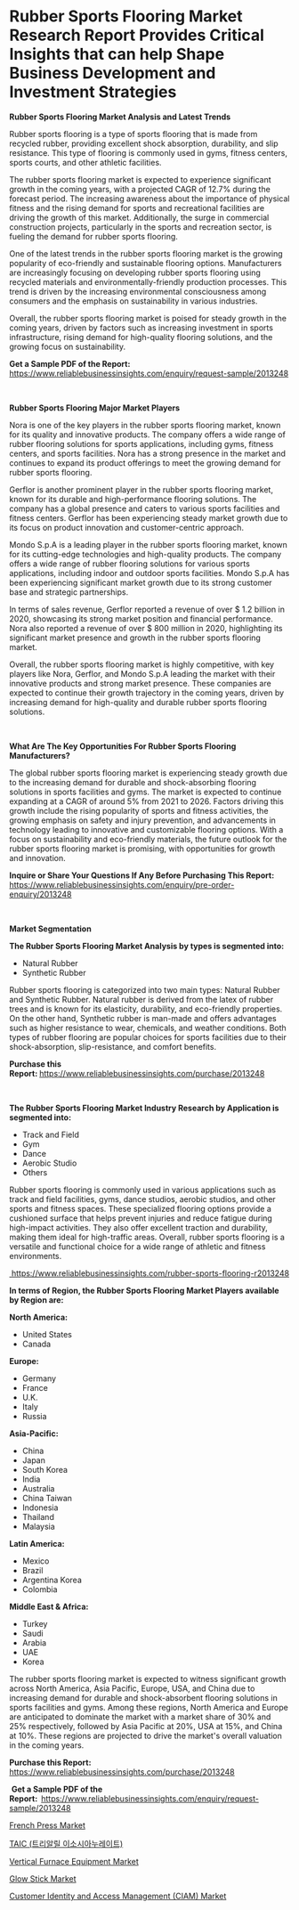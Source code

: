 <p><h1>Rubber Sports Flooring Market Research Report Provides Critical Insights that can help Shape Business Development and Investment Strategies</h1></p><p><strong>Rubber Sports Flooring Market Analysis and Latest Trends</strong></p>
<p><p>Rubber sports flooring is a type of sports flooring that is made from recycled rubber, providing excellent shock absorption, durability, and slip resistance. This type of flooring is commonly used in gyms, fitness centers, sports courts, and other athletic facilities.</p><p>The rubber sports flooring market is expected to experience significant growth in the coming years, with a projected CAGR of 12.7% during the forecast period. The increasing awareness about the importance of physical fitness and the rising demand for sports and recreational facilities are driving the growth of this market. Additionally, the surge in commercial construction projects, particularly in the sports and recreation sector, is fueling the demand for rubber sports flooring.</p><p>One of the latest trends in the rubber sports flooring market is the growing popularity of eco-friendly and sustainable flooring options. Manufacturers are increasingly focusing on developing rubber sports flooring using recycled materials and environmentally-friendly production processes. This trend is driven by the increasing environmental consciousness among consumers and the emphasis on sustainability in various industries.</p><p>Overall, the rubber sports flooring market is poised for steady growth in the coming years, driven by factors such as increasing investment in sports infrastructure, rising demand for high-quality flooring solutions, and the growing focus on sustainability.</p></p>
<p><strong>Get a Sample PDF of the Report:&nbsp;</strong> <a href="https://www.reliablebusinessinsights.com/enquiry/request-sample/2013248">https://www.reliablebusinessinsights.com/enquiry/request-sample/2013248</a></p>
<p>&nbsp;</p>
<p><strong>Rubber Sports Flooring Major Market Players</strong></p>
<p><p>Nora is one of the key players in the rubber sports flooring market, known for its quality and innovative products. The company offers a wide range of rubber flooring solutions for sports applications, including gyms, fitness centers, and sports facilities. Nora has a strong presence in the market and continues to expand its product offerings to meet the growing demand for rubber sports flooring.</p><p>Gerflor is another prominent player in the rubber sports flooring market, known for its durable and high-performance flooring solutions. The company has a global presence and caters to various sports facilities and fitness centers. Gerflor has been experiencing steady market growth due to its focus on product innovation and customer-centric approach.</p><p>Mondo S.p.A is a leading player in the rubber sports flooring market, known for its cutting-edge technologies and high-quality products. The company offers a wide range of rubber flooring solutions for various sports applications, including indoor and outdoor sports facilities. Mondo S.p.A has been experiencing significant market growth due to its strong customer base and strategic partnerships.</p><p>In terms of sales revenue, Gerflor reported a revenue of over $ 1.2 billion in 2020, showcasing its strong market position and financial performance. Nora also reported a revenue of over $ 800 million in 2020, highlighting its significant market presence and growth in the rubber sports flooring market.</p><p>Overall, the rubber sports flooring market is highly competitive, with key players like Nora, Gerflor, and Mondo S.p.A leading the market with their innovative products and strong market presence. These companies are expected to continue their growth trajectory in the coming years, driven by increasing demand for high-quality and durable rubber sports flooring solutions.</p></p>
<p>&nbsp;</p>
<p><strong>What Are The Key Opportunities For Rubber Sports Flooring Manufacturers?</strong></p>
<p><p>The global rubber sports flooring market is experiencing steady growth due to the increasing demand for durable and shock-absorbing flooring solutions in sports facilities and gyms. The market is expected to continue expanding at a CAGR of around 5% from 2021 to 2026. Factors driving this growth include the rising popularity of sports and fitness activities, the growing emphasis on safety and injury prevention, and advancements in technology leading to innovative and customizable flooring options. With a focus on sustainability and eco-friendly materials, the future outlook for the rubber sports flooring market is promising, with opportunities for growth and innovation.</p></p>
<p><strong>Inquire or Share Your Questions If Any Before Purchasing This Report:</strong> <a href="https://www.reliablebusinessinsights.com/enquiry/pre-order-enquiry/2013248">https://www.reliablebusinessinsights.com/enquiry/pre-order-enquiry/2013248</a></p>
<p>&nbsp;</p>
<p><strong>Market Segmentation</strong></p>
<p><strong>The Rubber Sports Flooring Market Analysis by types is segmented into:</strong></p>
<p><ul><li>Natural Rubber</li><li>Synthetic Rubber</li></ul></p>
<p><p>Rubber sports flooring is categorized into two main types: Natural Rubber and Synthetic Rubber. Natural rubber is derived from the latex of rubber trees and is known for its elasticity, durability, and eco-friendly properties. On the other hand, Synthetic rubber is man-made and offers advantages such as higher resistance to wear, chemicals, and weather conditions. Both types of rubber flooring are popular choices for sports facilities due to their shock-absorption, slip-resistance, and comfort benefits.</p></p>
<p><strong>Purchase this Report:&nbsp;</strong><a href="https://www.reliablebusinessinsights.com/purchase/2013248">https://www.reliablebusinessinsights.com/purchase/2013248</a></p>
<p>&nbsp;</p>
<p><strong>The Rubber Sports Flooring Market Industry Research by Application is segmented into:</strong></p>
<p><ul><li>Track and Field</li><li>Gym</li><li>Dance</li><li>Aerobic Studio</li><li>Others</li></ul></p>
<p><p>Rubber sports flooring is commonly used in various applications such as track and field facilities, gyms, dance studios, aerobic studios, and other sports and fitness spaces. These specialized flooring options provide a cushioned surface that helps prevent injuries and reduce fatigue during high-impact activities. They also offer excellent traction and durability, making them ideal for high-traffic areas. Overall, rubber sports flooring is a versatile and functional choice for a wide range of athletic and fitness environments.</p></p>
<p><a href="https://www.reliablebusinessinsights.com/rubber-sports-flooring-r2013248">&nbsp;https://www.reliablebusinessinsights.com/rubber-sports-flooring-r2013248</a></p>
<p><strong>In terms of Region, the Rubber Sports Flooring Market Players available by Region are:</strong></p>
<p>
    <p> <strong> North America: </strong>
        <ul>
            <li>United States</li>
            <li>Canada</li>
        </ul>
        </p> 
    <p> <strong> Europe: </strong>
        <ul>
            <li>Germany</li>
            <li>France</li>
            <li>U.K.</li>
            <li>Italy</li>
            <li>Russia</li>
        </ul>
        </p> 
    <p> <strong> Asia-Pacific: </strong>
        <ul>
            <li>China</li>
            <li>Japan</li>
            <li>South Korea</li>
            <li>India</li>
            <li>Australia</li>
            <li>China Taiwan</li>
            <li>Indonesia</li>
            <li>Thailand</li>
            <li>Malaysia</li>
        </ul>
        </p> 
    <p> <strong> Latin America: </strong>
        <ul>
            <li>Mexico</li>
            <li>Brazil</li>
            <li>Argentina Korea</li>
            <li>Colombia</li>
        </ul>
        </p> 
    <p> <strong> Middle East & Africa: </strong>
        <ul>
            <li>Turkey</li>
            <li>Saudi</li>
            <li>Arabia</li>
            <li>UAE</li>
            <li>Korea</li>
        </ul>
    </p>
    </p>
<p><p>The rubber sports flooring market is expected to witness significant growth across North America, Asia Pacific, Europe, USA, and China due to increasing demand for durable and shock-absorbent flooring solutions in sports facilities and gyms. Among these regions, North America and Europe are anticipated to dominate the market with a market share of 30% and 25% respectively, followed by Asia Pacific at 20%, USA at 15%, and China at 10%. These regions are projected to drive the market's overall valuation in the coming years.</p></p>
<p><strong>Purchase this Report: </strong><a href="https://www.reliablebusinessinsights.com/purchase/2013248">https://www.reliablebusinessinsights.com/purchase/2013248</a></p>
<p>&nbsp;<strong>Get a Sample PDF of the Report:&nbsp;&nbsp;</strong><a href="https://www.reliablebusinessinsights.com/enquiry/request-sample/2013248">https://www.reliablebusinessinsights.com/enquiry/request-sample/2013248</a></p>
<p><strong></strong></p>
<p><p><a href="https://www.linkedin.com/pulse/french-press-market-size-growing-cagr-92-report-covers-lamlc">French Press Market</a></p><p><a href="https://medium.com/@kimoanhpk64_58812/taic-triallyl-isocyanurate-%EC%8B%9C%EC%9E%A5-%EA%B7%9C%EB%AA%A8%EB%8A%94-%EA%B8%80%EB%A1%9C%EB%B2%8C-%EC%82%B0%EC%97%85%EC%97%90%EC%84%9C-%EC%B5%9C%EA%B3%A0%EC%9D%98-%EB%A7%88%EC%BC%80%ED%8C%85-%EC%B1%84%EB%84%90%EC%9D%84-%EB%B3%B4%EC%97%AC%EC%A4%8D%EB%8B%88%EB%8B%A4-1042af03eb76">TAIC (트리알릴 이소시아누레이트)</a></p><p><a href="https://issuu.com/reportprime-2/docs/vertical-furnace-equipment-market-size-2030.pptx">Vertical Furnace Equipment Market</a></p><p><a href="https://www.linkedin.com/pulse/emerging-trends-glow-stick-market-global-outlook-future-prospects-kiuyc">Glow Stick Market</a></p><p><a href="https://github.com/globismark/Market-Research-Report-List-4/blob/main/customer-identity-and-access-management-ciam-market.md">Customer Identity and Access Management (CIAM) Market</a></p></p>